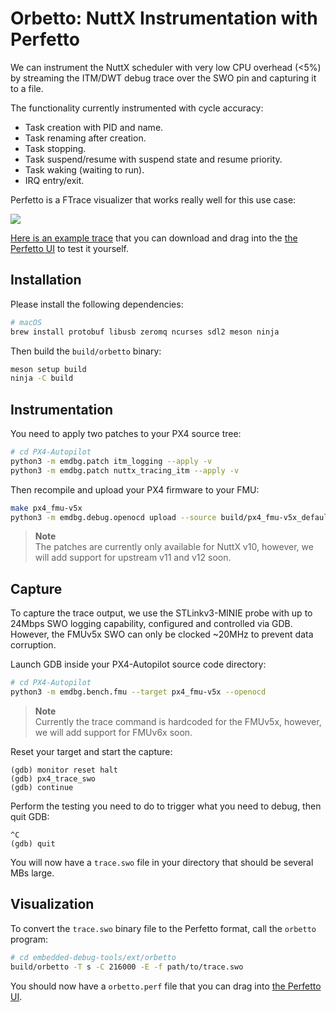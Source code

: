 # Orbetto: NuttX Instrumentation with Perfetto

We can instrument the NuttX scheduler with very low CPU overhead (<5%) by
streaming the ITM/DWT debug trace over the SWO pin and capturing it to a file.

The functionality currently instrumented with cycle accuracy:

- Task creation with PID and name.
- Task renaming after creation.
- Task stopping.
- Task suspend/resume with suspend state and resume priority.
- Task waking (waiting to run).
- IRQ entry/exit.

Perfetto is a FTrace visualizer that works really well for this use case:

![](https://gist.githubusercontent.com/niklaut/608160cd9917888b22750f5f773c7265/raw/c4946a3bbb1db20e8c0b80138b656e2a32868db9/orbetto.png)

[Here is an example trace](https://gist.githubusercontent.com/niklaut/608160cd9917888b22750f5f773c7265/raw/c4946a3bbb1db20e8c0b80138b656e2a32868db9/orbetto.perf)
that you can download and drag into the [the Perfetto UI](https://ui.perfetto.dev)
to test it yourself.


## Installation

Please install the following dependencies:

```sh
# macOS
brew install protobuf libusb zeromq ncurses sdl2 meson ninja
```

Then build the `build/orbetto` binary:

```sh
meson setup build
ninja -C build
```


## Instrumentation

You need to apply two patches to your PX4 source tree:

```sh
# cd PX4-Autopilot
python3 -m emdbg.patch itm_logging --apply -v
python3 -m emdbg.patch nuttx_tracing_itm --apply -v
```

Then recompile and upload your PX4 firmware to your FMU:

```sh
make px4_fmu-v5x
python3 -m emdbg.debug.openocd upload --source build/px4_fmu-v5x_default/px4_fmu-v5x_default.elf
```

> **Note**  
> The patches are currently only available for NuttX v10, however, we will add
> support for upstream v11 and v12 soon.


## Capture

To capture the trace output, we use the STLinkv3-MINIE probe with up to 24Mbps
SWO logging capability, configured and controlled via GDB.
However, the FMUv5x SWO can only be clocked ~20MHz to prevent data corruption.

Launch GDB inside your PX4-Autopilot source code directory:

```sh
# cd PX4-Autopilot
python3 -m emdbg.bench.fmu --target px4_fmu-v5x --openocd
```

> **Note**  
> Currently the trace command is hardcoded for the FMUv5x, however, we will add
> support for FMUv6x soon.

Reset your target and start the capture:

```
(gdb) monitor reset halt
(gdb) px4_trace_swo
(gdb) continue
```

Perform the testing you need to do to trigger what you need to debug, then quit
GDB:

```
^C
(gdb) quit
```

You will now have a `trace.swo` file in your directory that should be several
MBs large.


## Visualization

To convert the `trace.swo` binary file to the Perfetto format, call the
`orbetto` program:

```sh
# cd embedded-debug-tools/ext/orbetto
build/orbetto -T s -C 216000 -E -f path/to/trace.swo
```

You should now have a `orbetto.perf` file that you can drag into
[the Perfetto UI](https://ui.perfetto.dev).

